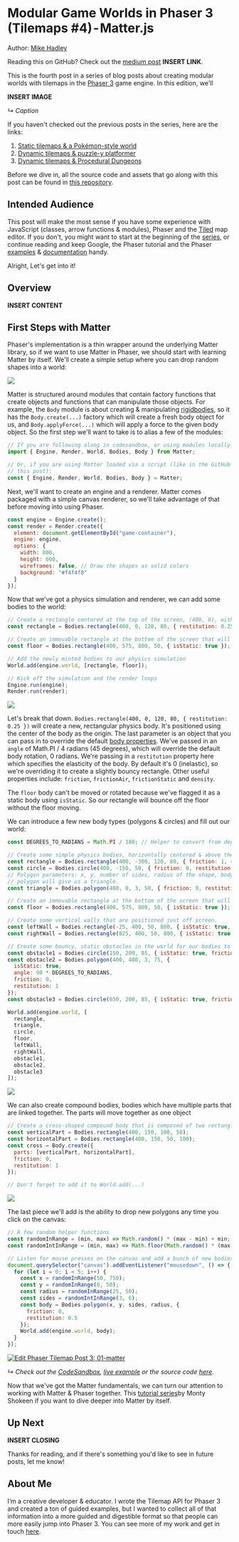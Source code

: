 # Modular Game Worlds in Phaser 3 (Tilemaps #4) - Matter.js

Author: [Mike Hadley](https://www.mikewesthad.com/)

Reading this on GitHub? Check out the [medium post]() **INSERT LINK**.

This is the fourth post in a series of blog posts about creating modular worlds with tilemaps in the [Phaser 3](http://phaser.io/) game engine. In this edition, we'll

**INSERT IMAGE**

_↳ Caption_

If you haven't checked out the previous posts in the series, here are the links:

1.  [Static tilemaps & a Pokémon-style world](https://medium.com/@michaelwesthadley/modular-game-worlds-in-phaser-3-tilemaps-1-958fc7e6bbd6)
2.  [Dynamic tilemaps & puzzle-y platformer](https://medium.com/@michaelwesthadley/modular-game-worlds-in-phaser-3-tilemaps-2-dynamic-platformer-3d68e73d494a)
3.  [Dynamic tilemaps & Procedural Dungeons](https://medium.com/@michaelwesthadley/modular-game-worlds-in-phaser-3-tilemaps-3-procedural-dungeon-3bc19b841cd)

Before we dive in, all the source code and assets that go along with this post can be found in [this repository](https://github.com/mikewesthad/phaser-3-tilemap-blog-posts/tree/master/examples/post-4).

## Intended Audience

This post will make the most sense if you have some experience with JavaScript (classes, arrow functions & modules), Phaser and the [Tiled](https://www.mapeditor.org/) map editor. If you don't, you might want to start at the beginning of the [series](https://medium.com/@michaelwesthadley/modular-game-worlds-in-phaser-3-tilemaps-1-958fc7e6bbd6), or continue reading and keep Google, the Phaser tutorial and the Phaser [examples](https://labs.phaser.io/) & [documentation](https://photonstorm.github.io/phaser3-docs/index.html) handy.

Alright, Let's get into it!

## Overview

**INSERT CONTENT**
## First Steps with Matter

Phaser's implementation is a thin wrapper around the underlying Matter library, so if we want to use Matter in Phaser, we should start with learning Matter by itself. We'll create a simple setup where you can drop random shapes into a world:

![](./images/example-1-demo-optimized.gif)

Matter is structured around modules that contain factory functions that create objects and functions that can manipulate those objects. For example, the `Body` module is about creating & manipulating [rigidbodies](https://www.quora.com/What-is-a-rigid-body), so it has the `Body.create(...)` factory which will create a fresh body object for us, and `Body.applyForce(...)` which will apply a force to the given body object. So the first step we'll want to take is to alias a few of the modules:

```js
// If you are following along in codesandbox, or using modules locally:
import { Engine, Render, World, Bodies, Body } from Matter;

// Or, if you are using Matter loaded via a script (like in the GitHub repository associated with
// this post):
const { Engine, Render, World, Bodies, Body } = Matter;
```

Next, we'll want to create an engine and a renderer. Matter comes packaged with a simple canvas renderer, so we'll take advantage of that before moving into using Phaser.

```js
const engine = Engine.create();
const render = Render.create({
  element: document.getElementById("game-container"),
  engine: engine,
  options: {
    width: 800,
    height: 600,
    wireframes: false, // Draw the shapes as solid colors
    background: "#f4f4f8"
  }
});
```

Now that we've got a physics simulation and renderer, we can add some bodies to the world:

```js
// Create a rectangle centered at the top of the screen, (400, 0), with 120px width and 80px height
const rectangle = Bodies.rectangle(400, 0, 120, 80, { restitution: 0.25, angle: Math.PI / 4 });

// Create an immovable rectangle at the bottom of the screen that will act as the floor
const floor = Bodies.rectangle(400, 575, 800, 50, { isStatic: true });

// Add the newly minted bodies to our physics simulation
World.add(engine.world, [rectangle, floor]);

// Kick off the simulation and the render loops
Engine.run(engine);
Render.run(render);
```

![](./images/example-1-demo-step-1.gif)

Let's break that down. `Bodies.rectangle(400, 0, 120, 80, { restitution: 0.25 })` will create a new, rectangular physics body. It's positioned using the center of the body as the origin. The last parameter is an object that you can pass in to override the default [body properties](http://brm.io/matter-js/docs/classes/Body.html#properties). We've passed in an `angle` of Math.PI / 4 radians (45 degrees), which will override the default body rotation, 0 radians. We're passing in a `restitution` property here which specifies the elasticity of the body. By default it's 0 (inelastic), so we're overriding it to create a slightly bouncy rectangle. Other useful properties include: `friction`, `frictionAir`, `frictionStatic` and `density`.

The `floor` body can't be moved or rotated because we've flagged it as a static body using `isStatic`. So our rectangle will bounce off the floor without the floor moving.

We can introduce a few new body types (polygons & circles) and fill out our world:

```js
const DEGREES_TO_RADIANS = Math.PI / 180; // Helper to convert from degrees to radians

// Create some simple physics bodies, horizontally centered & above the top edge of the canvas
const rectangle = Bodies.rectangle(400, -300, 120, 80, { friction: 1, restitution: 0.25 });
const circle = Bodies.circle(400, -150, 50, { friction: 0, restitution: 1 });
// Polygon parameters: x, y, number of sides, radius of the shape, body options. A three-sided
// polygon will give us a triangle.
const triangle = Bodies.polygon(400, 0, 3, 50, { friction: 0, restitution: 0.5 });

// Create an immovable rectangle at the bottom of the screen that will act as the floor
const floor = Bodies.rectangle(400, 575, 800, 50, { isStatic: true });

// Create some vertical walls that are positioned just off screen.
const leftWall = Bodies.rectangle(-25, 400, 50, 800, { isStatic: true, friction: 0 });
const rightWall = Bodies.rectangle(825, 400, 50, 800, { isStatic: true, friction: 0 });

// Create some bouncy, static obstacles in the world for our bodies to ricochet off of
const obstacle1 = Bodies.circle(150, 200, 85, { isStatic: true, friction: 0, restitution: 1 });
const obstacle2 = Bodies.polygon(400, 400, 3, 75, {
  isStatic: true,
  angle: 90 * DEGREES_TO_RADIANS,
  friction: 0,
  restitution: 1
});
const obstacle3 = Bodies.circle(650, 200, 85, { isStatic: true, friction: 0, restitution: 1 });

World.add(engine.world, [
  rectangle,
  triangle,
  circle,
  floor,
  leftWall,
  rightWall,
  obstacle1,
  obstacle2,
  obstacle3
]);
```

![](./images/example-1-demo-step-2.gif)

We can also create compound bodies, bodies which have multiple parts that are linked together. The parts will move together as one object

```js
// Create a cross-shaped compound body that is composed of two rectangle bodies joined together
const verticalPart = Bodies.rectangle(400, 150, 100, 50);
const horizontalPart = Bodies.rectangle(400, 150, 50, 100);
const cross = Body.create({
  parts: [verticalPart, horizontalPart],
  friction: 0,
  restitution: 1
});

// Don't forget to add it to World.add(...)
```

![](./images/example-1-demo-step-3.gif)

The last piece we'll add is the ability to drop new polygons any time you click on the canvas:

```js
// A few random helper functions
const randomInRange = (min, max) => Math.random() * (max - min) + min;
const randomIntInRange = (min, max) => Math.floor(Math.random() * (max - min + 1) + min);

// Listen for mouse presses on the canvas and add a bunch of new bodies to the world
document.querySelector("canvas").addEventListener("mousedown", () => {
  for (let i = 0; i < 5; i++) {
    const x = randomInRange(50, 750);
    const y = randomInRange(0, 50);
    const radius = randomInRange(25, 50);
    const sides = randomIntInRange(3, 6);
    const body = Bodies.polygon(x, y, sides, radius, {
      friction: 0,
      restitution: 0.5
    });
    World.add(engine.world, body);
  }
});
```

[![Edit Phaser Tilemap Post 3: 01-matter](https://codesandbox.io/static/img/play-codesandbox.svg)](https://codesandbox.io/s/w07j0jn57w?hidenavigation=1&module=%2Fjs%2Findex.js&moduleview=1)

<!-- Embed link for medium: https://codesandbox.io/s/w07j0jn57w?hidenavigation=1&module=%2Fjs%2Findex.js&moduleview=1 -->

_↳ Check out the [CodeSandbox](https://codesandbox.io/s/w07j0jn57w?hidenavigation=1&module=%2Fjs%2Findex.js&moduleview=1), [live example](https://www.mikewesthad.com/phaser-3-tilemap-blog-posts/post-4/01-matter) or the source code [here](https://github.com/mikewesthad/phaser-3-tilemap-blog-posts/blob/master/examples/post-4/01-matter)._

Now that we've got the Matter fundamentals, we can turn our attention to working with Matter & Phaser together. This [tutorial series](https://code.tutsplus.com/series/getting-started-with-matterjs--cms-1186)by Monty Shokeen if you want to dive deeper into Matter by itself.


## Up Next

**INSERT CLOSING**

Thanks for reading, and if there's something you'd like to see in future posts, let me know!

## About Me

I’m a creative developer & educator. I wrote the Tilemap API for Phaser 3 and created a ton of guided examples, but I wanted to collect all of that information into a more guided and digestible format so that people can more easily jump into Phaser 3. You can see more of my work and get in touch [here](https://www.mikewesthad.com/).
